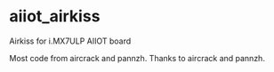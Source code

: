 # aiiot_airkiss
Airkiss for i.MX7ULP AIIOT board

Most code from aircrack and pannzh.
Thanks to aircrack and pannzh.
